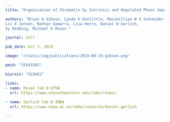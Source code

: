 ```yaml
---
title: "Organization of Chromatin by Intrinsic and Regulated Phase Separation"

authors: "Bryan A Gibson, Lynda K Doolittle, Maximillian W G Schneider, 
Liv E Jensen, Nathan Gamarra, Lisa Henry, Daniel W Gerlich, 
Sy Redding, Michael K Rosen."

journal: Cell

pub_date: Oct 3, 2019

image: "/static/img/publications/2019-09-19-gibson.png"

pmid: "31543265"

biorxiv: "523662"

links:
- name: Rosen lab @ UTSW
  url: https://www.utsouthwestern.edu/labs/rosen/
  
- name: Gerlich lab @ IMBA
  url: https://www.oeaw.ac.at/imba/research/daniel-gerlich
  
---
```


